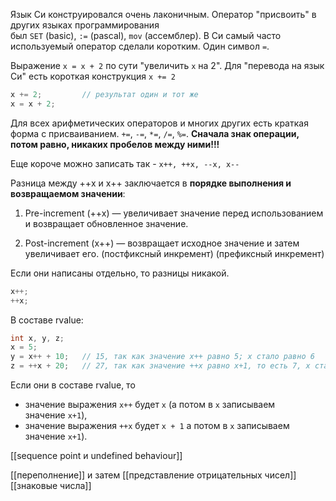
Язык Си конструировался очень лаконичным. Оператор "присвоить" в других языках программирования был `SET` (basic), `:=` (pascal), `mov` (ассемблер). В Си самый часто используемый оператор сделали коротким. Один символ `=`.

Выражение `x = x + 2` по сути "увеличить `x` на 2". Для "перевода на язык Си" есть короткая конструкция `x += 2`

```cpp
x += 2;         // результат один и тот же
x = x + 2;
```

Для всех арифметических операторов и многих других есть краткая форма с присваиванием. `+=`, `-=`, `*=`, `/=`, `%=`.
**Сначала знак операции, потом равно, никаких пробелов между ними!!!**


Еще короче можно записать так - `x++, ++x, --x, x--` 

Разница между ++x и x++ заключается в **порядке выполнения и возвращаемом значении**:

1. Pre-increment (++x) — увеличивает значение перед использованием и возвращает обновленное значение.

2. Post-increment (x++) — возвращает исходное значение и затем увеличивает его. (постфиксный инкремент) (префиксный инкремент)

Если они написаны отдельно, то разницы никакой.

```c
x++;
++x;
```

В составе rvalue:

```c
int x, y, z;
x = 5;
y = x++ + 10;   // 15, так как значение x++ равно 5; x стало равно 6
z = ++x + 20;   // 27, так как значение ++x равно x+1, то есть 7, х стало равно 7
```

Если они в составе rvalue, то

- значение выражения `x++` будет `x` (а потом в `x` записываем значение `x+1`),
- значение выражения `++x` будет `x + 1` а потом в `x` записываем значение `x+1`).

[[sequence point и undefined behaviour]]

[[переполнение]]  и затем [[представление отрицательных чисел]]
[[знаковые числа]] 
